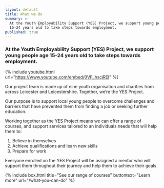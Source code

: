 ```yaml
---
layout: default
title: What we do
summary: >-
  At the Youth Employability Support (YES) Project, we support young people age
  15-24 years old to take steps towards employment.
published: true
---
```


### At the Youth Employability Support (YES) Project, we support young people age 15-24 years old to take steps towards employment.

{% include youtube.html url="https://www.youtube.com/embed/0VF_hscjREI" %}

Our project team is made up of nine youth organisation and charities from across Leicester and Leicestershire. Together, we’re the YES Project.

Our purpose is to support local young people to overcome challenges and barriers that have prevented them from finding a job or seeking further education. 

Working together as the YES Project means we can offer a range of courses, and support services tailored to an individuals needs that will help them to:

1.	Believe in themselves
2.	Achieve qualifications and learn new skills
3.	Prepare for work

Everyone enrolled on the YES Project will be assigned a mentor who will support them throughout their journey and help them to achieve their goals.

{% include box.html title="See our range of courses" buttontext="Learn more" url="/what-you-can-do" %}
